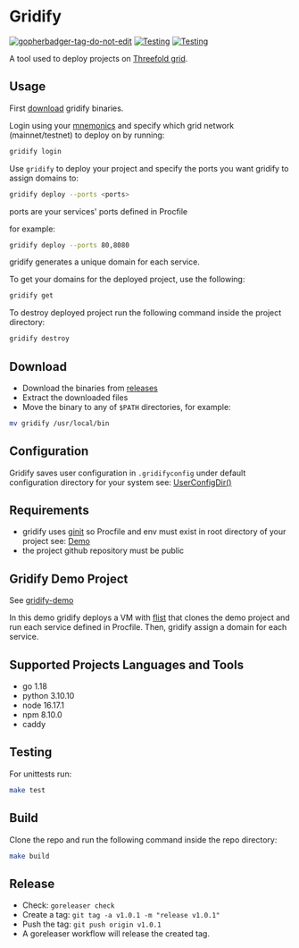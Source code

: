 # Gridify

<a href='https://github.com/jpoles1/gopherbadger' target='_blank'>![gopherbadger-tag-do-not-edit](https://img.shields.io/badge/Go%20Coverage-92%25-brightgreen.svg?longCache=true&style=flat)</a> [![Testing](https://github.com/threefoldtech/tfgrid-sdk-go/actions/workflows/gridify-test.yml/badge.svg?branch=development_mono)](https://github.com/threefoldtech/tfgrid-sdk-go/actions/workflows/gridify-test.yml) [![Testing](https://github.com/threefoldtech/tfgrid-sdk-go/actions/workflows/gridify-lint.yml/badge.svg?branch=development_mono)](https://github.com/threefoldtech/tfgrid-sdk-go/actions/workflows/gridify-lint.yml)


A tool used to deploy projects on [Threefold grid](https://threefold.io/).

## Usage

First [download](#download) gridify binaries.

Login using your [mnemonics](https://threefoldtech.github.io/info_grid/dashboard/portal/dashboard_portal_polkadot_create_account.html) and specify which grid network (mainnet/testnet) to deploy on by running:

```bash
gridify login
```

Use `gridify` to deploy your project and specify the ports you want gridify to assign domains to:

```bash
gridify deploy --ports <ports>
```

ports are your services' ports defined in Procfile

for example:

```bash
gridify deploy --ports 80,8080
```

gridify generates a unique domain for each service.

To get your domains for the deployed project, use the following:

```bash
gridify get
```

To destroy deployed project run the following command inside the project directory:

```bash
gridify destroy
```

## Download

- Download the binaries from [releases](https://github.com/threefoldtech/gridify/releases)
- Extract the downloaded files
- Move the binary to any of `$PATH` directories, for example:

```bash
mv gridify /usr/local/bin
```

## Configuration

Gridify saves user configuration in `.gridifyconfig` under default configuration directory for your system see: [UserConfigDir()](https://pkg.go.dev/os#UserConfigDir)

## Requirements

- gridify uses [ginit](https://github.com/rawdaGastan/ginit) so Procfile and env must exist in root directory of your project see: [Demo](#gridify-demo-project)
- the project github repository must be public

## Gridify Demo Project

See [gridify-demo](https://github.com/AbdelrahmanElawady/gridify-demo)

In this demo gridify deploys a VM with [flist](https://hub.grid.tf/aelawady.3bot/abdulrahmanelawady-gridify-test-latest.flist.md) that clones the demo project and run each service defined in Procfile. Then, gridify assign a domain for each service.

## Supported Projects Languages and Tools

- go 1.18
- python 3.10.10
- node 16.17.1
- npm 8.10.0
- caddy

## Testing

For unittests run:

```bash
make test
```

## Build

Clone the repo and run the following command inside the repo directory:

```bash
make build
```

## Release

- Check: `goreleaser check`
- Create a tag: `git tag -a v1.0.1 -m "release v1.0.1"`
- Push the tag: `git push origin v1.0.1`
- A goreleaser workflow will release the created tag.
